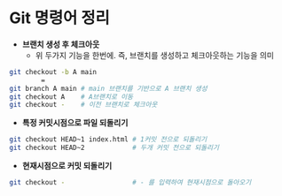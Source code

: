 # Git 명령어 정리

- **브랜치 생성 후 체크아웃**
   - 위 두가지 기능을 한번에. 즉, 브랜치를 생성하고 체크아웃하는 기능을 의미 
```bash
git checkout -b A main
        =
git branch A main # main 브랜치를 기반으로 A 브랜치 생성
git checkout A    # A브랜치로 이동
git checkout -    # 이전 브랜치로 체크아웃
```
    
- **특정 커밋시점으로 파일 되돌리기**
 ```bash
git checkout HEAD~1 index.html # 1커밋 전으로 되돌리기
git checkout HEAD~2            # 두개 커밋 전으로 되돌리기
 ```
- **현재시점으로 커밋 되돌리기**
```bash
git checkout -                 # - 를 입력하여 현재시점으로 돌아오기
```

